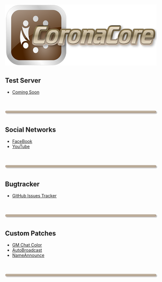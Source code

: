 # ![logo](https://raw.githubusercontent.com/CoronaCore/CoronaCore/master/images/logo.png)

## Test Server
  * [Coming Soon]()

# ![logo](https://raw.githubusercontent.com/CoronaCore/CoronaCore/master/images/line.png)

## Social Networks
  * [FaceBook]()
  * [YouTube]()

# ![logo](https://raw.githubusercontent.com/CoronaCore/CoronaCore/master/images/line.png)

## Bugtracker
  * [GitHub Issues Tracker](https://github.com/CoronaCore/Issues/issues)

# ![logo](https://raw.githubusercontent.com/CoronaCore/CoronaCore/master/images/line.png)

## Custom Patches

  * [GM Chat Color](http://coronacore.github.io/CoronaCore/gmchatcolor.html)
  * [AutoBroadcast](http://coronacore.github.io/CoronaCore/autobroadcast.html)
  * [NameAnnounce](http://coronacore.github.io/CoronaCore/nameannounce.html)

# ![logo](https://raw.githubusercontent.com/CoronaCore/CoronaCore/master/images/line.png)
